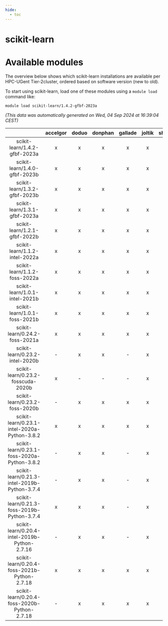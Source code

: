 ```yaml
---
hide:
  - toc
---
```


scikit-learn
============

# Available modules


The overview below shows which scikit-learn installations are available per HPC-UGent Tier-2cluster, ordered based on software version (new to old).

To start using scikit-learn, load one of these modules using a `module load` command like:

```shell
module load scikit-learn/1.4.2-gfbf-2023a
```

*(This data was automatically generated on Wed, 04 Sep 2024 at 16:39:04 CEST)*  

| |accelgor|doduo|donphan|gallade|joltik|shinx|skitty|
| :---: | :---: | :---: | :---: | :---: | :---: | :---: | :---: |
|scikit-learn/1.4.2-gfbf-2023a|x|x|x|x|x|x|x|
|scikit-learn/1.4.0-gfbf-2023b|x|x|x|x|x|x|x|
|scikit-learn/1.3.2-gfbf-2023b|x|x|x|x|x|-|x|
|scikit-learn/1.3.1-gfbf-2023a|x|x|x|x|x|x|x|
|scikit-learn/1.2.1-gfbf-2022b|x|x|x|x|x|-|x|
|scikit-learn/1.1.2-intel-2022a|x|x|x|x|x|-|x|
|scikit-learn/1.1.2-foss-2022a|x|x|x|x|x|x|x|
|scikit-learn/1.0.1-intel-2021b|x|x|x|x|x|-|x|
|scikit-learn/1.0.1-foss-2021b|x|x|x|x|x|-|x|
|scikit-learn/0.24.2-foss-2021a|x|x|x|x|x|-|x|
|scikit-learn/0.23.2-intel-2020b|-|x|x|-|x|-|x|
|scikit-learn/0.23.2-fosscuda-2020b|x|-|-|-|x|-|-|
|scikit-learn/0.23.2-foss-2020b|-|x|x|x|x|-|x|
|scikit-learn/0.23.1-intel-2020a-Python-3.8.2|x|x|x|x|x|-|x|
|scikit-learn/0.23.1-foss-2020a-Python-3.8.2|-|x|x|-|x|-|x|
|scikit-learn/0.21.3-intel-2019b-Python-3.7.4|-|x|x|-|x|-|x|
|scikit-learn/0.21.3-foss-2019b-Python-3.7.4|x|x|x|-|x|-|x|
|scikit-learn/0.20.4-intel-2019b-Python-2.7.16|-|x|x|-|x|-|x|
|scikit-learn/0.20.4-foss-2021b-Python-2.7.18|x|x|x|x|x|-|x|
|scikit-learn/0.20.4-foss-2020b-Python-2.7.18|-|x|x|x|x|-|x|
